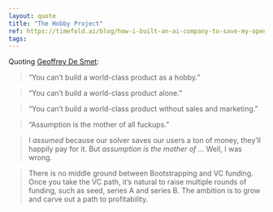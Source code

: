 ```yaml
---
layout: quote
title: "The Hobby Project"
ref: https://timefold.ai/blog/how-i-built-an-ai-company-to-save-my-open-source-project?utm_source=tldrnewsletter
tags:
---
```


Quoting [Geoffrey De Smet](https://timefold.ai/blog/how-i-built-an-ai-company-to-save-my-open-source-project?utm_source=tldrnewsletter):

> “You can’t build a world-class product as a hobby.”

> “You can’t build a world-class product alone.”

> “You can’t build a world-class product without sales and marketing.”

> “Assumption is the mother of all fuckups.”

> I *assumed* because our solver saves our users a ton of money, they’ll happily pay for it. But *assumption is the mother of …* Well, I was wrong.

> There is no middle ground between Bootstrapping and VC funding. Once you take the VC path, it’s natural to raise multiple rounds of funding, such as seed, series A and series B. The ambition is to grow and carve out a path to profitability.
